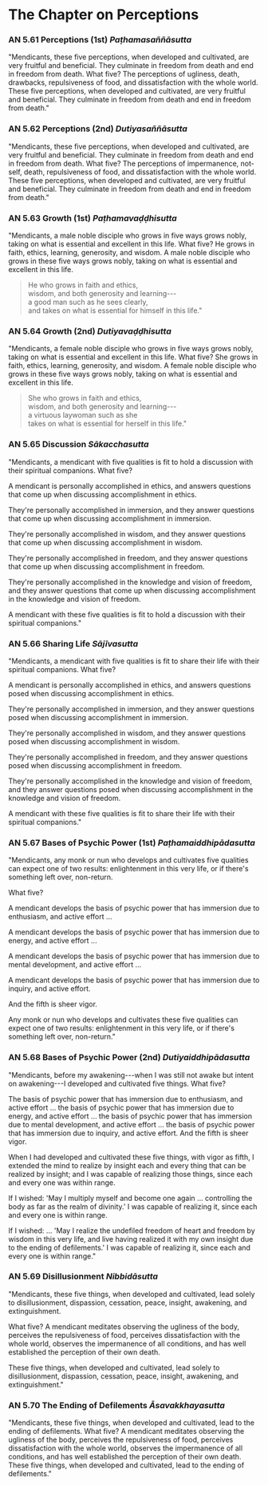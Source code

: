 # The Chapter on Perceptions

### AN 5.61 Perceptions (1st)  *Paṭhamasaññāsutta*

"Mendicants, these five perceptions, when developed and cultivated, are
very fruitful and beneficial. They culminate in freedom from death and
end in freedom from death. What five? The perceptions of ugliness,
death, drawbacks, repulsiveness of food, and dissatisfaction with the
whole world. These five perceptions, when developed and cultivated, are
very fruitful and beneficial. They culminate in freedom from death and
end in freedom from death."

<!--pg-->
### AN 5.62 Perceptions (2nd)  *Dutiyasaññāsutta*

"Mendicants, these five perceptions, when developed and cultivated, are
very fruitful and beneficial. They culminate in freedom from death and
end in freedom from death. What five? The perceptions of impermanence,
not-self, death, repulsiveness of food, and dissatisfaction with the
whole world. These five perceptions, when developed and cultivated, are
very fruitful and beneficial. They culminate in freedom from death and
end in freedom from death."

<!--pg-->
### AN 5.63 Growth (1st)  *Paṭhamavaḍḍhisutta*

"Mendicants, a male noble disciple who grows in five ways grows nobly,
taking on what is essential and excellent in this life. What five? He
grows in faith, ethics, learning, generosity, and wisdom. A male noble
disciple who grows in these five ways grows nobly, taking on what is
essential and excellent in this life.

> He who grows in faith and ethics,\
> wisdom, and both generosity and learning---\
> a good man such as he sees clearly,\
> and takes on what is essential for himself in this life."

<!--pg-->
### AN 5.64 Growth (2nd)  *Dutiyavaḍḍhisutta*

"Mendicants, a female noble disciple who grows in five ways grows nobly,
taking on what is essential and excellent in this life. What five? She
grows in faith, ethics, learning, generosity, and wisdom. A female noble
disciple who grows in these five ways grows nobly, taking on what is
essential and excellent in this life.

> She who grows in faith and ethics,\
> wisdom, and both generosity and learning---\
> a virtuous laywoman such as she\
> takes on what is essential for herself in this life."

<!--pg-->
### AN 5.65 Discussion  *Sākacchasutta*

"Mendicants, a mendicant with five qualities is fit to hold a discussion
with their spiritual companions. What five?

A mendicant is personally accomplished in ethics, and answers questions
that come up when discussing accomplishment in ethics.

They're personally accomplished in immersion, and they answer questions
that come up when discussing accomplishment in immersion.

They're personally accomplished in wisdom, and they answer questions
that come up when discussing accomplishment in wisdom.

They're personally accomplished in freedom, and they answer questions
that come up when discussing accomplishment in freedom.

They're personally accomplished in the knowledge and vision of freedom,
and they answer questions that come up when discussing accomplishment in
the knowledge and vision of freedom.

A mendicant with these five qualities is fit to hold a discussion with
their spiritual companions."

<!--pg-->
### AN 5.66 Sharing Life  *Sājīvasutta*

"Mendicants, a mendicant with five qualities is fit to share their life
with their spiritual companions. What five?

A mendicant is personally accomplished in ethics, and answers questions
posed when discussing accomplishment in ethics.

They're personally accomplished in immersion, and they answer questions
posed when discussing accomplishment in immersion.

They're personally accomplished in wisdom, and they answer questions
posed when discussing accomplishment in wisdom.

They're personally accomplished in freedom, and they answer questions
posed when discussing accomplishment in freedom.

They're personally accomplished in the knowledge and vision of freedom,
and they answer questions posed when discussing accomplishment in the
knowledge and vision of freedom.

A mendicant with these five qualities is fit to share their life with
their spiritual companions."

<!--pg-->
### AN 5.67 Bases of Psychic Power (1st)  *Paṭhamaiddhipādasutta*

"Mendicants, any monk or nun who develops and cultivates five qualities
can expect one of two results: enlightenment in this very life, or if
there's something left over, non-return.

What five?

A mendicant develops the basis of psychic power that has immersion due
to enthusiasm, and active effort ...

A mendicant develops the basis of psychic power that has immersion due
to energy, and active effort ...

A mendicant develops the basis of psychic power that has immersion due
to mental development, and active effort ...

A mendicant develops the basis of psychic power that has immersion due
to inquiry, and active effort.

And the fifth is sheer vigor.

Any monk or nun who develops and cultivates these five qualities can
expect one of two results: enlightenment in this very life, or if
there's something left over, non-return."

<!--pg-->
### AN 5.68 Bases of Psychic Power (2nd)  *Dutiyaiddhipādasutta*

"Mendicants, before my awakening---when I was still not awake but intent
on awakening---I developed and cultivated five things. What five?

The basis of psychic power that has immersion due to enthusiasm, and
active effort ... the basis of psychic power that has immersion due to
energy, and active effort ... the basis of psychic power that has
immersion due to mental development, and active effort ... the basis of
psychic power that has immersion due to inquiry, and active effort. And
the fifth is sheer vigor.

When I had developed and cultivated these five things, with vigor as
fifth, I extended the mind to realize by insight each and every thing
that can be realized by insight; and I was capable of realizing those
things, since each and every one was within range.

If I wished: 'May I multiply myself and become one again ... controlling
the body as far as the realm of divinity.' I was capable of realizing
it, since each and every one is within range.

If I wished: ... 'May I realize the undefiled freedom of heart and
freedom by wisdom in this very life, and live having realized it with my
own insight due to the ending of defilements.' I was capable of
realizing it, since each and every one is within range."

<!--pg-->
### AN 5.69 Disillusionment  *Nibbidāsutta*

"Mendicants, these five things, when developed and cultivated, lead
solely to disillusionment, dispassion, cessation, peace, insight,
awakening, and extinguishment.

What five? A mendicant meditates observing the ugliness of the body,
perceives the repulsiveness of food, perceives dissatisfaction with the
whole world, observes the impermanence of all conditions, and has well
established the perception of their own death.

These five things, when developed and cultivated, lead solely to
disillusionment, dispassion, cessation, peace, insight, awakening, and
extinguishment."

<!--pg-->
### AN 5.70 The Ending of Defilements  *Āsavakkhayasutta*

"Mendicants, these five things, when developed and cultivated, lead to
the ending of defilements. What five? A mendicant meditates observing
the ugliness of the body, perceives the repulsiveness of food, perceives
dissatisfaction with the whole world, observes the impermanence of all
conditions, and has well established the perception of their own death.
These five things, when developed and cultivated, lead to the ending of
defilements."

